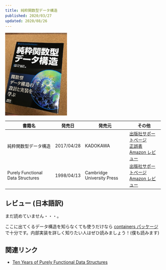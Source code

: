 ```yaml
---
title: 純粋関数型データ構造
published: 2020/03/27
updated: 2020/08/26
---
```


<img src="/images/books/pfds.jpg" alt="純粋関数型データ構造 表紙" width="200px">

書籍名           | 発売日  | 発売元    | その他
--------------|------|-----------|----------
純粋関数型データ構造 | 2017/04/28 | KADOKAWA | [出版社サポートページ][ja-support]<br>[正誤表][ja-errata]<br>[Amazon レビュー][ja-review]
Purely Functional Data Structures | 1998/04/13 | Cambridge University Press | [出版社サポートページ][en-support]<br>[Amazon レビュー][en-review]

## レビュー (日本語訳)

まだ読めていません・・・。

ここに出てくるデータ構造を知らなくても使うだけなら [containers パッケージ](https://hackage.haskell.org/package/containers)で十分です。内部実装を詳しく知りたい人はぜひ読みましょう！(僕も読みます)

## 関連リンク

- [Ten Years of Purely Functional Data Structures](http://okasaki.blogspot.com/2008/02/ten-years-of-purely-functional-data.html)

[ja-support]: https://asciidwango.jp/post/160831986220/%E7%B4%94%E7%B2%8B%E9%96%A2%E6%95%B0%E5%9E%8B%E3%83%87%E3%83%BC%E3%82%BF%E6%A7%8B%E9%80%A0
[ja-errata]: https://asciidwango.jp/support/PFDS
[ja-review]: https://www.amazon.jp/product-reviews/4048930567/

[en-support]: https://www.cambridge.org/core/books/purely-functional-data-structures/0409255DA1B48FA731859AC72E34D494
[en-review]: https://www.amazon.com/product-reviews/B00AKE1V04/